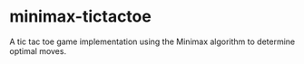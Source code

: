 # minimax-tictactoe
A tic tac toe game implementation using the Minimax algorithm to determine optimal moves.
